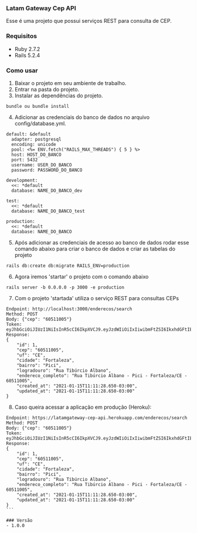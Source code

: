 ### Latam Gateway Cep API
Esse é uma projeto que possui serviços REST para consulta de CEP.

### Requisitos
- Ruby 2.7.2
- Rails 5.2.4

### Como usar 
1. Baixar o projeto em seu ambiente de trabalho.
2. Entrar na pasta do projeto.
3. Instalar as dependências do projeto.
```
bundle ou bundle install
```
4. Adicionar as credenciais do banco de dados no arquivo config/database.yml.
```
default: &default
  adapter: postgresql
  encoding: unicode
  pool: <%= ENV.fetch("RAILS_MAX_THREADS") { 5 } %>
  host: HOST_DO_BANCO
  port: 5432
  username: USER_DO_BANCO
  password: PASSWORD_DO_BANCO

development:
  <<: *default
  database: NAME_DO_BANCO_dev

test:
  <<: *default
  database: NAME_DO_BANCO_test

production:
  <<: *default
  database: NAME_DO_BANCO
```
5. Após adicionar as credenciais de acesso ao banco de dados  rodar esse comando abaixo para criar o banco de dados e criar as tabelas do projeto
```
rails db:create db:migrate RAILS_ENV=production
```
6. Agora iremos 'startar' o projeto com o comando abaixo
```
rails server -b 0.0.0.0 -p 3000 -e production
```
7. Com o projeto 'startada' utiliza o serviço REST para consultas CEPs
```
Endpoint: http://localhost:3000/enderecos/search
Method: POST
Body: {"cep": "60511005"}
Token: eyJhbGciOiJIUzI1NiIsInR5cCI6IkpXVCJ9.eyJzdWIiOiIxIiwibmFtZSI6IkxhdGFtIEdhdGV3YXkiLCJlbWFpbCI6ImRldkBsYXRhbWdhdGV3YXkuY29tIiwiaWF0IjoyNTE2MjM5MDIyfQ.NdqVoKGFFRnjEs5kwbtjVk2KGWMGzX_H4d9YBbqs_1g
Response: 
{
    "id": 1,
    "cep": "60511005",
    "uf": "CE",
    "cidade": "Fortaleza",
    "bairro": "Pici",
    "logradouro": "Rua Tibúrcio Albano",
    "endereco_completo": "Rua Tibúrcio Albano - Pici - Fortaleza/CE - 60511005",
    "created_at": "2021-01-15T11:11:28.650-03:00",
    "updated_at": "2021-01-15T11:11:28.650-03:00"
}
```
8. Caso queira acessar a aplicação em produção (Heroku): 
````
Endpoint: https://latamgateway-cep-api.herokuapp.com/enderecos/search
Method: POST
Body: {"cep": "60511005"}
Token: eyJhbGciOiJIUzI1NiIsInR5cCI6IkpXVCJ9.eyJzdWIiOiIxIiwibmFtZSI6IkxhdGFtIEdhdGV3YXkiLCJlbWFpbCI6ImRldkBsYXRhbWdhdGV3YXkuY29tIiwiaWF0IjoyNTE2MjM5MDIyfQ.NdqVoKGFFRnjEs5kwbtjVk2KGWMGzX_H4d9YBbqs_1g
Response: 
{
    "id": 1,
    "cep": "60511005",
    "uf": "CE",
    "cidade": "Fortaleza",
    "bairro": "Pici",
    "logradouro": "Rua Tibúrcio Albano",
    "endereco_completo": "Rua Tibúrcio Albano - Pici - Fortaleza/CE - 60511005",
    "created_at": "2021-01-15T11:11:28.650-03:00",
    "updated_at": "2021-01-15T11:11:28.650-03:00"
}
``` 

### Versão 
- 1.0.0
